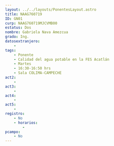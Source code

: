 ```yaml
---
layout: ../../layouts/PonentesLayout.astro
title: NAAG760719
ID: GN01
curp: NAAG760719MJCVMB00
estatus: Dos
nombre: Gabriela Nava Amezcua
grado: Ing.
datosextranjero:
    - 
tags:
    - Ponente
    - Calidad del agua potable en la FES Acatlán
    - Martes
    - 16:30-16:50 hrs
    - Sala COLIMA-CAMPECHE
act2: 
    - 
act3: 
    - 
act4: 
    - 
act5: 
    - 
registro:
    - No
    - horarios:
        -
pcampo:
    - No
---
```

